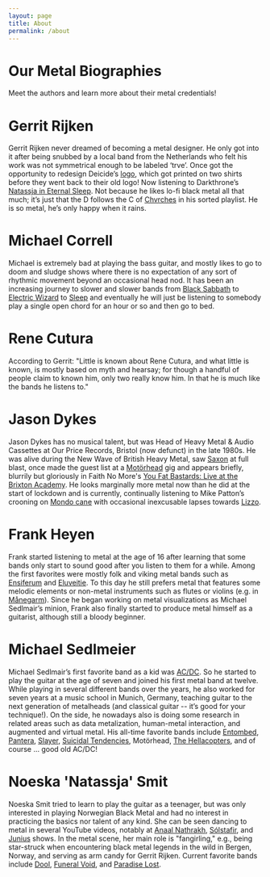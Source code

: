 ```yaml
---
layout: page
title: About
permalink: /about
---
```


# Our Metal Biographies
Meet the authors and learn more about their metal credentials!

<!-- <div style="float:left;margin:0 5px 5px 0" markdown="1"><img src="..\assets\img\members\Gerrit.jpg"/>
</div> -->
# Gerrit Rijken
Gerrit Rijken never dreamed of becoming a metal designer. He only got into it after being snubbed by a local band from the Netherlands who felt his work was not symmetrical enough to be labeled ‘trve’. Once got the opportunity to redesign Deicide’s <a href="http://www.radiotangra.com/en/news/read/2312.html" target="_blank" rel="noopener"><span>logo</span></a>, which got printed on two shirts before they went back to their old logo! Now listening to Darkthrone’s <a href="https://open.spotify.com/track/4DYkVqNqs6gSJ4sJRFst8G?si=cc59a65aa6e840d0" target="_blank" rel="noopener"><span>Natassja in Eternal Sleep</span></a>. Not because he likes lo-fi black metal all that much; it’s just that the D follows the C of <a href="https://open.spotify.com/artist/3CjlHNtplJyTf9npxaPl5w?si=8e81be106a504d3d" target="_blank" rel="noopener"><span>Chvrches</span></a> in his sorted playlist. He is so metal, he’s only happy when it rains.

# Michael Correll
Michael is extremely bad at playing the bass guitar, and mostly likes to go to doom and sludge shows where there is no expectation of any sort of rhythmic movement beyond an occasional head nod. It has been an increasing journey to slower and slower bands from <a href="
https://open.spotify.com/artist/5M52tdBnJaKSvOpJGz8mfZ?si=1ec69dc1fac64bea" target="_blank" rel="noopener"><span>Black Sabbath</span></a> to <a href="https://open.spotify.com/artist/4htjQW3lgIwL6fEJlTOez4?si=7e902c55c2a44908l" target="_blank" rel="noopener"><span>Electric Wizard</span></a> to <a href="https://open.spotify.com/artist/4Mt6w4tDGiPgV5q6JWPlrI?si=b3d46586bd104c7f" target="_blank" rel="noopener"><span>Sleep</span></a> and eventually he will just be listening to somebody play a single open chord for an hour or so and then go to bed.

# Rene Cutura
According to Gerrit: "Little is known about Rene Cutura, and what little is known, is mostly based on myth and hearsay; for though a handful of people claim to known him, only two really know him. In that he is much like the bands he listens to."

# Jason Dykes
Jason Dykes has no musical talent, but was Head of Heavy Metal & Audio Cassettes at Our Price Records, Bristol (now defunct) in the late 1980s. He was alive during the New Wave of British Heavy Metal, saw <a href="https://open.spotify.com/artist/71vVmHeNgCVSa5SVmfvscU?si=f1558ec28ffe43cf" target="_blank" rel="noopener"><span>Saxon</span></a> at full blast, once made the guest list at a <a href="https://open.spotify.com/artist/1DFr97A9HnbV3SKTJFu62M?si=fad6c8e0ee664655" target="_blank" rel="noopener"><span>Motörhead</span></a> gig and appears briefly, blurrily but gloriously in Faith No More's <a href="https://www.imdb.com/title/tt0291898/" target="_blank" rel="noopener"><span>You Fat Bastards: Live at the Brixton Academy</span></a>. He looks marginally more metal now than he did at the start of lockdown and is currently, continually listening to Mike Patton’s crooning on <a href="https://open.spotify.com/album/3nwFif277CXx1cQN0nOCZy?si=REplfZvpSMGVmdNFS6udgw&dl_branch=1" target="_blank" rel="noopener"><span>Mondo cane</span></a> with occasional inexcusable lapses towards <a href="https://open.spotify.com/artist/56oDRnqbIiwx4mymNEv7dS?si=1c7693c73f824be6" target="_blank" rel="noopener"><span>Lizzo</span></a>.


# Frank Heyen
Frank started listening to metal at the age of 16 after learning that some bands only start to sound good after you listen to them for a while. Among the first favorites were mostly folk and viking metal bands such as <a href="https://open.spotify.com/artist/0krXCIkthz13P8o0v2tksH?si=4e082abbb4824ed3" target="_blank" rel="noopener"><span>Ensiferum</span></a> and <a href="https://open.spotify.com/artist/5X0N2k3qMnI8kSrGJT3kfT?si=831bcfa08a4b41e4" target="_blank" rel="noopener"><span>Eluveitie</span></a>. To this day he still prefers metal that features some melodic elements or non-metal instruments such as flutes or violins (e.g. in <a href="https://open.spotify.com/artist/6jQgWQKirZ7IKDGN8fRtdA?si=0f3dad8c2a4b4907" target="_blank" rel="noopener"><span>Månegarm</span></a>). Since he began working on metal visualizations as Michael Sedlmair’s minion, Frank also finally started to produce metal himself as a guitarist, although still a bloody beginner.

# Michael Sedlmeier
Michael Sedlmair’s first favorite band as a kid was <a href="https://open.spotify.com/artist/711MCceyCBcFnzjGY4Q7Un?si=335c663efc6f4a45" target="_blank" rel="noopener"><span>AC/DC</span></a>. So he started to play the guitar at the age of seven and joined his first metal band at twelve. While playing in several different bands over the years, he also worked for seven years at a music school in Munich, Germany, teaching guitar to the next generation of metalheads (and classical guitar -- it’s good for your technique!). On the side, he nowadays also is doing some research in related areas such as data metalization, human-metal interaction, and augmented and virtual metal. His all-time favorite bands include <a href="https://open.spotify.com/artist/2pnezMcaiTHfGmgmGQjLsB?si=cfa436e5837a49b9" target="_blank" rel="noopener"><span>Entombed</span></a>, <a href="https://open.spotify.com/artist/14pVkFUHDL207LzLHtSA18?si=e3781c7d3049473c" target="_blank" rel="noopener"><span>Pantera</span></a>, <a href="https://open.spotify.com/artist/1IQ2e1buppatiN1bxUVkrk?si=5fe771f395c4457a" target="_blank" rel="noopener"><span>Slayer</span></a>, <a href="https://open.spotify.com/artist/3WPKDlucMsXH6FC1XaclZC?si=a3bb88fa459e4bcd" target="_blank" rel="noopener"><span>Suicidal Tendencies</span></a>, Motörhead, <a href="https://open.spotify.com/artist/1lsXuaLnHnfL7GoJXKkUtH?si=3ecd485f333c4090" target="_blank" rel="noopener"><span>The Hellacopters</span></a>, and of course … good old AC/DC!

# Noeska 'Natassja' Smit
Noeska Smit tried to learn to play the guitar as a teenager, but was only interested in playing Norwegian Black Metal and had no interest in practicing the basics nor talent of any kind. She can be seen dancing to metal in several YouTube videos, notably at <a href="https://open.spotify.com/artist/7vrrJ5YlL3I8XUrh1ktGJV?si=21812f60b5a74604" target="_blank" rel="noopener"><span>Anaal Nathrakh</span></a>, <a href="https://open.spotify.com/artist/721C5U5rM8J0jjq6IQuSBK?si=adbd75dda3fb493b" target="_blank" rel="noopener"><span>Sólstafir</span></a>, and <a href="https://open.spotify.com/artist/2gx1v14c65YQU4p7ODeE9z?si=a14c3cbed10d4be2" target="_blank" rel="noopener"><span>Junius</span></a> shows. In the metal scene, her main role is "fangirling," e.g., being star-struck when encountering black metal legends in the wild in Bergen, Norway, and serving as arm candy for Gerrit Rijken. Current favorite bands include <a href="https://open.spotify.com/artist/101HSR6JTJqe3DBh6rb8kz?si=d9f7193990cb42af" target="_blank" rel="noopener"><span>Dool</span></a>, <a href="https://open.spotify.com/artist/62zh0MR0c0rAZ7fPkkRsNE?si=c05876a9b3004662" target="_blank" rel="noopener"><span>Funeral Void</span></a>, and <a href="https://open.spotify.com/artist/0gIo6kGl4KsCeIbqtZVHYp?si=b84a5b49f74b4a9e" target="_blank" rel="noopener"><span>Paradise Lost</span></a>.